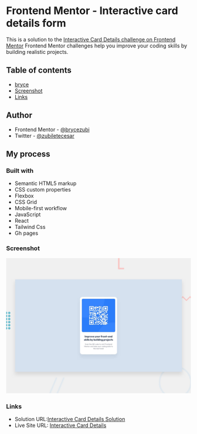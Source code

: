 # Frontend Mentor - Interactive card details form
This is a solution to the [Interactive Card Details challenge on Frontend Mentor](https://www.frontendmentor.io/challenges/interactive-card-details-form-XpS8cKZDWw/hub)
Frontend Mentor challenges help you improve your coding skills by building realistic projects. 

## Table of contents
- [bryce](#author)
- [Screenshot](#screenshot)
- [Links](#links)

## Author
- Frontend Mentor - [@brycezubi](https://www.frontendmentor.io/profile/brycezubi)
- Twitter - [@zubiletecesar](https://twitter.com/home)

## My process

### Built with

- Semantic HTML5 markup
- CSS custom properties
- Flexbox
- CSS Grid
- Mobile-first workflow
- JavaScript
- React
- Tailwind Css
- Gh pages

### Screenshot

![Design preview for the Interactive Card Details coding challenge](https://github.com/Orisabiyi/qr-component-code/blob/main/design/desktop-preview.jpg)

### Links

- Solution URL:[Interactive Card Details Solution](https://www.frontendmentor.io/solutions/interactive-card-details-form-wdVCJoY2t3)
- Live Site URL: [Interactive Card Details](https://brycezubi.github.io/interactive-form-tarjet-react/)
